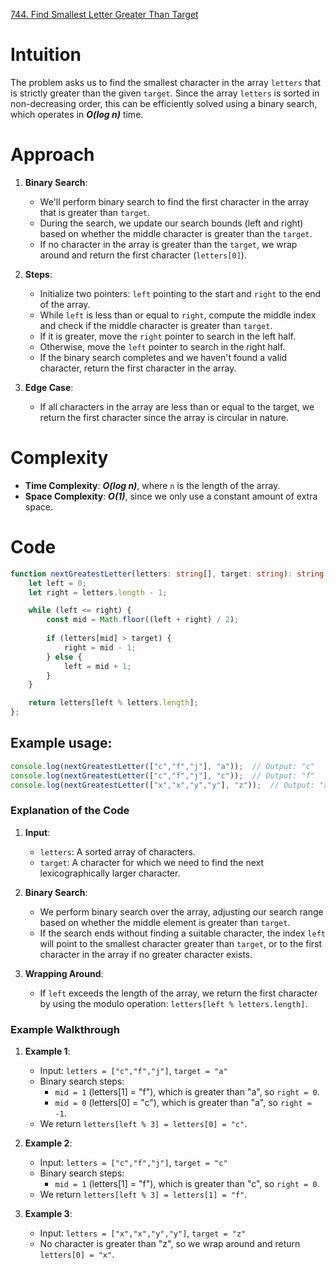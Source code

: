 [744. Find Smallest Letter Greater Than Target](https://leetcode.com/problems/find-smallest-letter-greater-than-target/)

# Intuition

The problem asks us to find the smallest character in the array `letters` that is strictly greater than the given `target`. Since the array `letters` is sorted in non-decreasing order, this can be efficiently solved using a binary search, which operates in ***O(log n)*** time.

# Approach

1. **Binary Search**:
   - We'll perform binary search to find the first character in the array that is greater than `target`.
   - During the search, we update our search bounds (left and right) based on whether the middle character is greater than the `target`.
   - If no character in the array is greater than the `target`, we wrap around and return the first character (`letters[0]`).

2. **Steps**:
   - Initialize two pointers: `left` pointing to the start and `right` to the end of the array.
   - While `left` is less than or equal to `right`, compute the middle index and check if the middle character is greater than `target`.
   - If it is greater, move the `right` pointer to search in the left half.
   - Otherwise, move the `left` pointer to search in the right half.
   - If the binary search completes and we haven't found a valid character, return the first character in the array.

3. **Edge Case**:
   - If all characters in the array are less than or equal to the target, we return the first character since the array is circular in nature.

# Complexity

- **Time Complexity**: ***O(log n)***, where `n` is the length of the array.
- **Space Complexity**: ***O(1)***, since we only use a constant amount of extra space.

# Code

```typescript
function nextGreatestLetter(letters: string[], target: string): string {
    let left = 0;
    let right = letters.length - 1;

    while (left <= right) {
        const mid = Math.floor((left + right) / 2);
        
        if (letters[mid] > target) {
            right = mid - 1;
        } else {
            left = mid + 1;
        }
    }

    return letters[left % letters.length];
};

```

## Example usage:

```typescript
console.log(nextGreatestLetter(["c","f","j"], "a"));  // Output: "c"
console.log(nextGreatestLetter(["c","f","j"], "c"));  // Output: "f"
console.log(nextGreatestLetter(["x","x","y","y"], "z"));  // Output: "x"
```

### Explanation of the Code

1. **Input**:
   - `letters`: A sorted array of characters.
   - `target`: A character for which we need to find the next lexicographically larger character.

2. **Binary Search**:
   - We perform binary search over the array, adjusting our search range based on whether the middle element is greater than `target`.
   - If the search ends without finding a suitable character, the index `left` will point to the smallest character greater than `target`, or to the first character in the array if no greater character exists.

3. **Wrapping Around**:
   - If `left` exceeds the length of the array, we return the first character by using the modulo operation: `letters[left % letters.length]`.

### Example Walkthrough

1. **Example 1**:
   - Input: `letters = ["c","f","j"]`, `target = "a"`
   - Binary search steps:
     - `mid = 1` (letters[1] = "f"), which is greater than "a", so `right = 0`.
     - `mid = 0` (letters[0] = "c"), which is greater than "a", so `right = -1`.
   - We return `letters[left % 3] = letters[0] = "c"`.

2. **Example 2**:
   - Input: `letters = ["c","f","j"]`, `target = "c"`
   - Binary search steps:
     - `mid = 1` (letters[1] = "f"), which is greater than "c", so `right = 0`.
   - We return `letters[left % 3] = letters[1] = "f"`.

3. **Example 3**:
   - Input: `letters = ["x","x","y","y"]`, `target = "z"`
   - No character is greater than "z", so we wrap around and return `letters[0] = "x"`.
